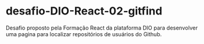 # desafio-DIO-React-02-gitfind
Desafio proposto pela Formação React da plataforma DIO para desenvolver uma pagina para localizar repositórios de usuários do Github.
